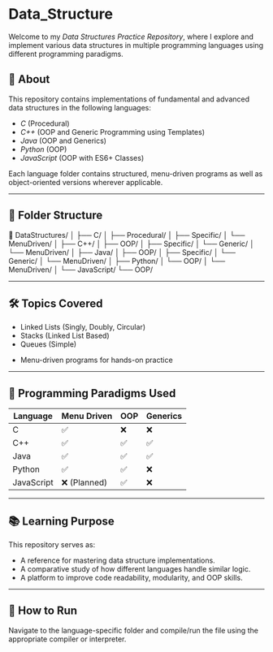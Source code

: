# Data_Structure

Welcome to my *Data Structures Practice Repository*, where I explore and implement various data structures in multiple programming languages using different programming paradigms.

## 🚀 About

This repository contains implementations of fundamental and advanced data structures in the following languages:

- *C* (Procedural)
- *C++* (OOP and Generic Programming using Templates)
- *Java* (OOP and Generics)
- *Python* (OOP)
- *JavaScript* (OOP with ES6+ Classes)

Each language folder contains structured, menu-driven programs as well as object-oriented versions wherever applicable.

---

## 📂 Folder Structure

📁 DataStructures/
│
├── C/
│ ├── Procedural/
│ ├── Specific/
│ └── MenuDriven/
│
├── C++/
│ ├── OOP/
│ ├── Specific/
│ └── Generic/
│ └── MenuDriven/
│
├── Java/
│ ├── OOP/
│ ├── Specific/
│ └── Generic/
│ └── MenuDriven/
│
├── Python/
│ └── OOP/
│ └── MenuDriven/
│
└── JavaScript/
└── OOP/

---

## 🛠 Topics Covered

<!-- - Arrays -->
- Linked Lists (Singly, Doubly, Circular)
- Stacks (Linked List Based)
- Queues (Simple)
<!-- - Trees (Binary Trees, BST, AVL) -->
<!-- - Graphs (DFS, BFS) -->
<!-- - Hashing -->
<!-- - Searching & Sorting Algorithms -->
<!-- - Recursion-based Problems -->
- Menu-driven programs for hands-on practice

---

## 🔧 Programming Paradigms Used

| Language     | Menu Driven  | OOP | Generics |
|--------------|--------------|-----|----------|
| C            | ✅           | ❌  | ❌        |
| C++          | ✅           | ✅  | ✅        |
| Java         | ✅           | ✅  | ✅        |
| Python       | ✅           | ✅  | ❌        |
| JavaScript   | ❌ (Planned) | ✅  | ❌        |

---

## 📚 Learning Purpose

This repository serves as:
- A reference for mastering data structure implementations.
- A comparative study of how different languages handle similar logic.
- A platform to improve code readability, modularity, and OOP skills.

---

## 🧩 How to Run

Navigate to the language-specific folder and compile/run the file using the appropriate compiler or interpreter.